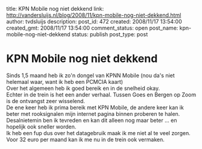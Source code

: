 title: KPN Mobile nog niet dekkend
link: http://vandersluijs.nl/blog/2008/11/kpn-mobile-nog-niet-dekkend.html
author: tvdsluijs
description: 
post_id: 472
created: 2008/11/17 13:54:00
created_gmt: 2008/11/17 13:54:00
comment_status: open
post_name: kpn-mobile-nog-niet-dekkend
status: publish
post_type: post

# KPN Mobile nog niet dekkend

Sinds 1,5 maand heb ik zo'n dongel van KPNN Mobile (nou da's niet helemaal waar, want ik heb een PCMCIA kaart)  
Over het algemeen heb ik goed bereik en in de snelheid okay.  
Echter in de trein is het een ander verhaal. Tussen Goes en Bergen op Zoom is de ontvangst zeer wisselend.  
De ene keer heb ik prima bereik met KPN Mobile, de andere keer kan ik beter met rooksignalen mijn internet pagina binnen proberen te halen.  
Desalnietemin ben ik tevreden en kan dit alleen nog maar beter ... en hopelijk ook sneller worden.  
Ik heb een fup dus over het datagebruik maak ik me niet al te veel zorgen. Voor 32 euro per maand kan ik me nu in de trein ook vermaken.